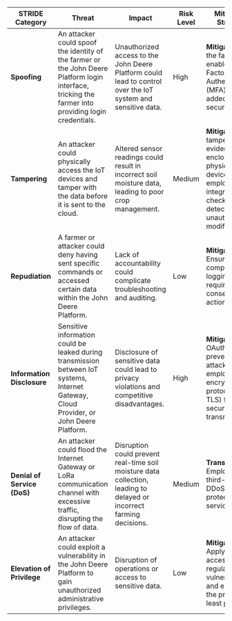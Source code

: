 

| **STRIDE Category**     | **Threat**                                                                                                                                             | **Impact**                                                                                                                 | **Risk Level** | **Mitigation Strategy**                                                                                                                                                       | **When to Address**               |
|-------------------------|--------------------------------------------------------------------------------------------------------------------------------------------------------|----------------------------------------------------------------------------------------------------------------------------|----------------|-------------------------------------------------------------------------------------------------------------------------------------------------------------------------------|-----------------------------------|
| **Spoofing**            | An attacker could spoof the identity of the farmer or the John Deere Platform login interface, tricking the farmer into providing login credentials.    | Unauthorized access to the John Deere Platform could lead to control over the IoT system and sensitive data.               | High           | **Mitigate** - Ask the farmer to enable Multi-Factor Authentication (MFA) for added security.                                                                                 | **Feasibility/PoC Stage**         |
| **Tampering**           | An attacker could physically access the IoT devices and tamper with the data before it is sent to the cloud.                                            | Altered sensor readings could result in incorrect soil moisture data, leading to poor crop management.                     | Medium         | **Mitigate** - Use tamper-evident enclosures for physical devices and employ data integrity checks to detect unauthorized modifications.                                       | **MVP Stage**                     |
| **Repudiation**         | A farmer or attacker could deny having sent specific commands or accessed certain data within the John Deere Platform.                                  | Lack of accountability could complicate troubleshooting and auditing.                                                      | Low            | **Mitigate** - Ensure comprehensive logging and require user consent for actions.                                                                                              | **MVP Stage**                     |
| **Information Disclosure** | Sensitive information could be leaked during transmission between IoT systems, Internet Gateway, Cloud Provider, or John Deere Platform.               | Disclosure of sensitive data could lead to privacy violations and competitive disadvantages.                               | High           | **Mitigate** - Use OAuth 2.0 to prevent MITM attacks, and employ strong encryption protocols (e.g., TLS) for secure data transmission.                                        | **Feasibility/PoC Stage**         |
| **Denial of Service (DoS)** | An attacker could flood the Internet Gateway or LoRa communication channel with excessive traffic, disrupting the flow of data.                        | Disruption could prevent real-time soil moisture data collection, leading to delayed or incorrect farming decisions.       | Medium         | **Transfer** - Employ a third-party DDoS protection service.                                                                                                                    | **Product Ready for Deployment**  |
| **Elevation of Privilege** | An attacker could exploit a vulnerability in the John Deere Platform to gain unauthorized administrative privileges.                                   | Disruption of operations or access to sensitive data.                                                                      | Low            | **Mitigate** - Apply strict access control, regularly patch vulnerabilities, and enforce the principle of least privilege.                                                     | **Feasibility/PoC Stage**         |
